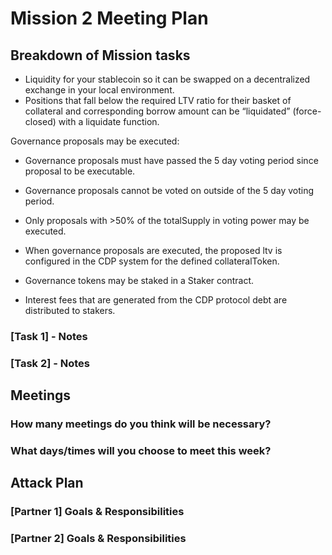# Mission 2 Meeting Plan

## Breakdown of Mission tasks
- Liquidity for your stablecoin so it can be swapped on a decentralized exchange in your local environment.
- Positions that fall below the required LTV ratio for their basket of collateral and corresponding borrow amount can be “liquidated” (force-closed) with a liquidate function.

Governance proposals may be executed:
- Governance proposals must have passed the 5 day voting period since proposal to be executable.
- Governance proposals cannot be voted on outside of the 5 day voting period.
- Only proposals with >50% of the totalSupply in voting power may be executed.
- When governance proposals are executed, the proposed ltv is configured in the CDP system for the defined collateralToken.

- Governance tokens may be staked in a Staker contract.
- Interest fees that are generated from the CDP protocol debt are distributed to stakers.
### [Task 1] - Notes

### [Task 2] - Notes


## Meetings

### How many meetings do you think will be necessary?

### What days/times will you choose to meet this week?

## Attack Plan

### [Partner 1] Goals & Responsibilities

### [Partner 2] Goals & Responsibilities